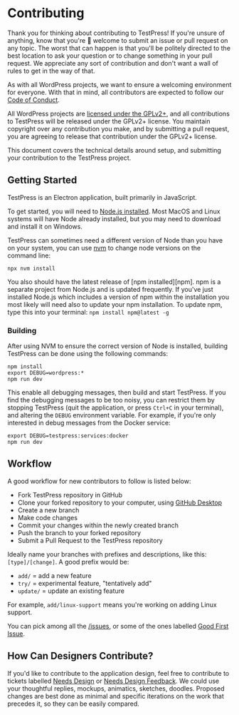 # Contributing

Thank you for thinking about contributing to TestPress! If you're unsure of anything, know that you're 💯 welcome to submit an issue or pull request on any topic. The worst that can happen is that you'll be politely directed to the best location to ask your question or to change something in your pull request. We appreciate any sort of contribution and don't want a wall of rules to get in the way of that.

As with all WordPress projects, we want to ensure a welcoming environment for everyone. With that in mind, all contributors are expected to follow our [Code of Conduct](/CODE_OF_CONDUCT.md).

All WordPress projects are [licensed under the GPLv2+](/LICENSE.md), and all contributions to TestPress will be released under the GPLv2+ license. You maintain copyright over any contribution you make, and by submitting a pull request, you are agreeing to release that contribution under the GPLv2+ license.

This document covers the technical details around setup, and submitting your contribution to the TestPress project.

## Getting Started

TestPress is an Electron application, built primarily in JavaScript.

To get started, you will need to [Node.js installed](https://nodejs.org/en/). Most MacOS and Linux systems will have Node already installed, but you may need to download and install it on Windows.

TestPress can sometimes need a different version of Node than you have on your system, you can use [nvm](https://github.com/creationix/nvm) to change node versions on the command line:

```
npx nvm install
```

You also should have the latest release of [npm installed][npm]. npm is a separate project from Node.js and is updated frequently. If you've just installed Node.js which includes a version of npm within the installation you most likely will need also to update your npm installation. To update npm, type this into your terminal: `npm install npm@latest -g`

### Building

After using NVM to ensure the correct version of Node is installed, building TestPress can be done using the following commands:

```
npm install
export DEBUG=wordpress:*
npm run dev
```

This enable all debugging messages, then build and start TestPress. If you find the debugging messages to be too noisy, you can restrict them by stopping TestPress (quit the application, or press `Ctrl+C` in your terminal), and altering the `DEBUG` environment variable. For example, if you're only interested in debug messages from the Docker service:

```
export DEBUG=testpress:services:docker
npm run dev
```

## Workflow

A good workflow for new contributors to follow is listed below:
- Fork TestPress repository in GitHub
- Clone your forked repository to your computer, using [GitHub Desktop](https://desktop.github.com/)
- Create a new branch
- Make code changes
- Commit your changes within the newly created branch
- Push the branch to your forked repository
- Submit a Pull Request to the TestPress repository

Ideally name your branches with prefixes and descriptions, like this: `[type]/[change]`. A good prefix would be:

- `add/` = add a new feature
- `try/` = experimental feature, "tentatively add"
- `update/` = update an existing feature

For example, `add/linux-support` means you're working on adding Linux support.

You can pick among all the [/issues](issues), or some of the ones labelled [Good First Issue](/labels/Good%20First%20Issue).

## How Can Designers Contribute?

If you'd like to contribute to the application design, feel free to contribute to tickets labelled [Needs Design](/labels/Needs%20Design) or [Needs Design Feedback](/labels/Needs%20Design%20Feedback). We could use your thoughtful replies, mockups, animatics, sketches, doodles. Proposed changes are best done as minimal and specific iterations on the work that precedes it, so they can be easily compared.
